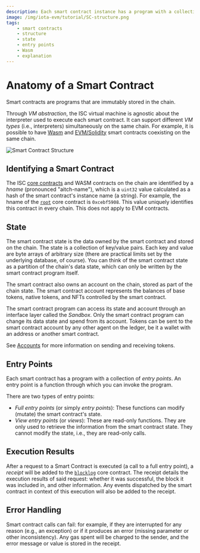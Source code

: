 ```yaml
---
description: Each smart contract instance has a program with a collection of entry points and a state.
image: /img/iota-evm/tutorial/SC-structure.png
tags:
    - smart contracts
    - structure
    - state
    - entry points
    - Wasm
    - explanation
---
```


# Anatomy of a Smart Contract

Smart contracts are programs that are immutably stored in the chain.

Through _VM abstraction_, the ISC virtual machine is agnostic about the interpreter used to execute each smart contract.
It can support different _VM types_ (i.e., interpreters) simultaneously on the same chain.
For example, it is possible to have [Wasm](../getting-started/languages-and-vms.mdx#wasm-vm-for-isc) and [EVM/Solidity](../getting-started/languages-and-vms.mdx#evmsolidity-based-smart-contracts) smart
contracts coexisting on the same chain.

![Smart Contract Structure](/img/iota-evm/tutorial/SC-structure.png)

## Identifying a Smart Contract

The ISC [core contracts](core-contracts.md) and WASM contracts on the chain are identified by a _hname_ (pronounced
"aitch-name"), which is a `uint32` value calculated as a hash of the smart contract's instance name (a string).
For example, the hname of the [`root`](../../../references/iota-evm/core-contracts/root.md) core contract
is `0xcebf5908`. This value uniquely identifies this contract in every chain. This does not apply to EVM contracts.

## State

The smart contract state is the data owned by the smart contract and stored on the chain.
The state is a collection of key/value pairs.
Each key and value are byte arrays of arbitrary size (there are practical limits set by the underlying database, of
course).
You can think of the smart contract state as a partition of the chain's data state, which can only be written by the
smart contract program itself.

The smart contract also owns an account on the chain, stored as part of the chain state.
The smart contract account represents the balances of base tokens, native tokens, and NFTs controlled by the smart
contract.

The smart contract program can access its state and account through an interface layer called the _Sandbox_.
Only the smart contract program can change its data state and spend from its
account. Tokens can be sent to the smart contract account by any other agent on
the ledger, be it a wallet with an address or another smart contract.

See [Accounts](./how-accounts-work.md) for more information on sending and receiving
tokens.

## Entry Points

Each smart contract has a program with a collection of _entry points_.
An entry point is a function through which you can invoke the program.

There are two types of entry points:

-   _Full entry points_ (or simply _entry points_): These functions can modify
    (mutate) the smart contract's state.
-   _View entry points_ (or _views_): These are read-only functions. They are only used
    to retrieve the information from the smart contract state. They cannot
    modify the state, i.e., they are read-only calls.

## Execution Results

After a request to a Smart Contract is executed (a call to a full entry point), a _receipt_ will be added to
the [`blocklog`](../../../references/iota-evm/core-contracts/blocklog.md) core contract. The receipt details the
execution results
of said request: whether it was successful, the block it was included in, and other information.
Any events dispatched by the smart contract in context of this execution will also be added to the receipt.

## Error Handling

Smart contract calls can fail: for example, if they are interrupted for any reason (e.g., an exception) or if it
produces an error (missing parameter or other inconsistency).
Any gas spent will be charged to the sender, and the error message or value is stored in the receipt.
